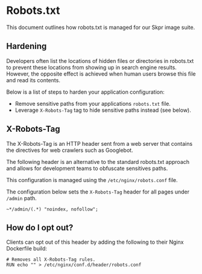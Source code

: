 Robots.txt
==========

This document outlines how robots.txt is managed for our Skpr image suite.

## Hardening

Developers often list the locations of hidden files or directories in robots.txt to prevent these locations from showing up in search engine results. However, the opposite effect is achieved when human users browse this file and read its contents.

Below is a list of steps to harden your application configuration:

* Remove sensitive paths from your applications `robots.txt` file.
* Leverage `X-Robots-Tag` tag to hide sensitive paths instead (see below).

## X-Robots-Tag

The X-Robots-Tag is an HTTP header sent from a web server that contains the directives for web crawlers such as Googlebot.

The following header is an alternative to the standard robots.txt approach and allows for development teams to obfuscate sensitives paths.

This configuration is managed using the `/etc/nginx/robots.conf` file.

The configuration below sets the `X-Robots-Tag` header for all pages under `/admin` path.

```
~*/admin/(.*) "noindex, nofollow";
```

## How do I opt out?

Clients can opt out of this header by adding the following to their Nginx Dockerfile build:

```
# Removes all X-Robots-Tag rules.
RUN echo "" > /etc/nginx/conf.d/header/robots.conf
```
